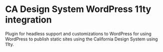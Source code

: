 # CA Design System WordPress 11ty integration
Plugin for headless support and customizations to WordPress for using WordPress to publish static sites using the California Design System using 11ty.
